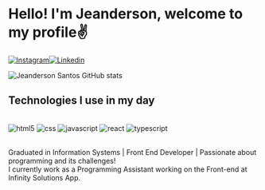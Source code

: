 # Hello! I'm Jeanderson, welcome to my profile✌️
[![Instagram](	https://img.shields.io/badge/Instagram-E4405F?style=for-the-badge&logo=instagram&logoColor=white)](https://instagram.com/jeandersonsantos16)[![Linkedin](	https://img.shields.io/badge/LinkedIn-0077B5?style=for-the-badge&logo=linkedin&logoColor=white)](https://www.linkedin.com/in/jeanderson-santos-456a3691/)


![Jeanderson Santos GitHub stats](https://github-readme-stats.vercel.app/api?username=JeandersonSantos&show_icons=true&theme=dracula)

## Technologies I use in my day
 
 <div style="display: inline_block"><br/>
 <img aling="center" alt="html5" src="https://img.shields.io/badge/HTML-239120?style=for-the-badge&logo=html5&logoColor=white"/>
 <img aling="center" alt="css" src="https://img.shields.io/badge/CSS-239120?&style=for-the-badge&logo=css3&logoColor=white"/>
  <img aling="center" alt="javascript" src="https://img.shields.io/badge/JavaScript-F7DF1E?style=for-the-badge&logo=javascript&logoColor=black"/>
 <img aling="center" alt="react" src="https://img.shields.io/badge/React-20232A?style=for-the-badge&logo=react&logoColor=61DAFB"/>
 <img aling="center" alt="typescript" src="https://img.shields.io/badge/TypeScript-007ACC?style=for-the-badge&logo=typescript&logoColor=white"/>
 </div><br/>

 Graduated in Information Systems | Front End Developer | Passionate about programming and its challenges! <br/>
 I currently work as a Programming Assistant working on the Front-end at Infinity Solutions App.
